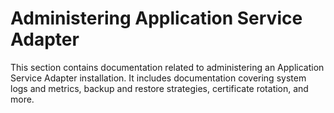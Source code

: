 # Administering Application Service Adapter

This section contains documentation related to administering an Application Service Adapter installation. It includes documentation covering system logs and metrics, backup and restore strategies, certificate rotation, and more.
